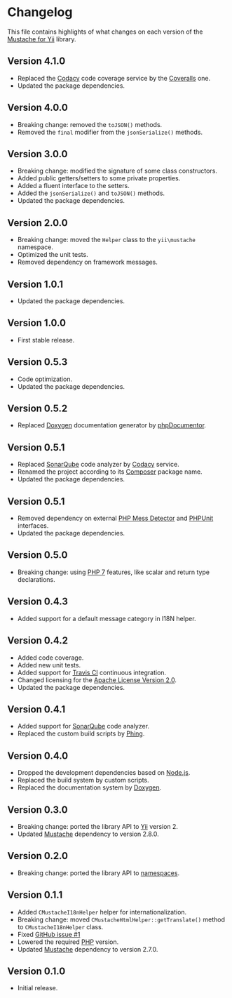 # Changelog
This file contains highlights of what changes on each version of the [Mustache for Yii](https://github.com/cedx/yii2-mustache) library.

## Version 4.1.0
- Replaced the [Codacy](https://www.codacy.com) code coverage service by the [Coveralls](https://coveralls.io) one.
- Updated the package dependencies.

## Version 4.0.0
- Breaking change: removed the `toJSON()` methods.
- Removed the `final` modifier from the `jsonSerialize()` methods.

## Version 3.0.0
- Breaking change: modified the signature of some class constructors.
- Added public getters/setters to some private properties.
- Added a fluent interface to the setters.
- Added the `jsonSerialize()` and `toJSON()` methods.
- Updated the package dependencies.

## Version 2.0.0
- Breaking change: moved the `Helper` class to the `yii\mustache` namespace.
- Optimized the unit tests.
- Removed dependency on framework messages.

## Version 1.0.1
- Updated the package dependencies.

## Version 1.0.0
- First stable release.

## Version 0.5.3
- Code optimization.
- Updated the package dependencies.

## Version 0.5.2
- Replaced [Doxygen](http://www.doxygen.org) documentation generator by [phpDocumentor](https://www.phpdoc.org).

## Version 0.5.1
- Replaced [SonarQube](http://www.sonarqube.org) code analyzer by [Codacy](https://www.codacy.com) service.
- Renamed the project according to its [Composer](https://getcomposer.org) package name.
- Updated the package dependencies.

## Version 0.5.1
- Removed dependency on external [PHP Mess Detector](https://phpmd.org) and [PHPUnit](https://phpunit.de) interfaces.
- Updated the package dependencies.

## Version 0.5.0
- Breaking change: using [PHP 7](https://secure.php.net/manual/en/migration70.new-features.php) features, like scalar and return type declarations.

## Version 0.4.3
- Added support for a default message category in I18N helper.

## Version 0.4.2
- Added code coverage.
- Added new unit tests.
- Added support for [Travis CI](https://travis-ci.org) continuous integration.
- Changed licensing for the [Apache License Version 2.0](http://www.apache.org/licenses/LICENSE-2.0).
- Updated the package dependencies.

## Version 0.4.1
- Added support for [SonarQube](http://www.sonarqube.org) code analyzer.
- Replaced the custom build scripts by [Phing](https://www.phing.info).

## Version 0.4.0
- Dropped the development dependencies based on [Node.js](https://nodejs.org).
- Replaced the build system by custom scripts.
- Replaced the documentation system by [Doxygen](http://www.doxygen.org).

## Version 0.3.0
- Breaking change: ported the library API to [Yii](http://www.yiiframework.com) version 2.
- Updated [Mustache](https://github.com/bobthecow/mustache.php) dependency to version 2.8.0.

## Version 0.2.0
- Breaking change: ported the library API to [namespaces](https://secure.php.net/manual/en/language.namespaces.php).

## Version 0.1.1
- Added `CMustacheI18nHelper` helper for internationalization.
- Breaking change: moved `CMustacheHtmlHelper::getTranslate()` method to `CMustacheI18nHelper` class.
- Fixed [GitHub issue #1](https://github.com/cedx/yii2-mustache/issues/1)
- Lowered the required [PHP](https://secure.php.net) version.
- Updated [Mustache](https://github.com/bobthecow/mustache.php) dependency to version 2.7.0.

## Version 0.1.0
- Initial release.
